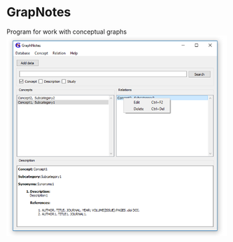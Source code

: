# GrapNotes
Program for work with conceptual graphs
![Main window](/docs/images/MainWindowScreenshot.png)